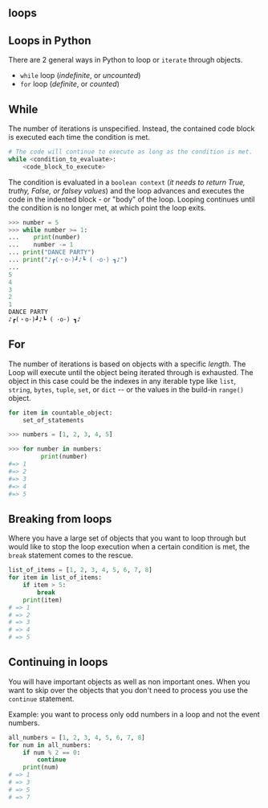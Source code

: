 ## loops

## Loops in Python

There are 2 general ways in Python to loop or `iterate` through objects.

- `while` loop (_indefinite_, or _uncounted_)
- `for` loop (_definite_, or _counted_)


## While

The number of iterations is unspecified.  Instead, the contained code block is executed each time the condition is met.

```python
# The code will continue to execute as long as the condition is met.
while <condition_to_evaluate>:
    <code_block_to_execute>
```

The condition is evaluated in a `boolean context` (_it needs to return True, truthy, False, or falsey values_) and the loop advances and executes the code in the indented block - or "body" of the loop. Looping continues until the condition is no longer met, at which point the loop exits.

```python
>>> number = 5
>>> while number >= 1:
...    print(number)
...    number -= 1
... print("DANCE PARTY")
... print("♪┏(・o･)┛♪┗ ( ･o･) ┓♪")
...
5
4
3
2
1
DANCE PARTY
♪┏(・o･)┛♪┗ ( ･o･) ┓♪
```

## For

The number of iterations is based on objects with a specific _length_. The Loop will execute until the object being iterated through is exhausted. The object in this case could be the indexes in any iterable type like `list`, `string`, `bytes`, `tuple`, `set`, or `dict` -- or the values in the build-in `range()` object.

```python
for item in countable_object:
    set_of_statements
```

```python
>>> numbers = [1, 2, 3, 4, 5]

>>> for number in numbers:
         print(number)
#=> 1
#=> 2
#=> 3
#=> 4
#=> 5
```

## Breaking from loops

Where you have a large set of objects that you want to loop through but would like to stop the loop execution when a certain condition is met, the `break` statement comes to the rescue.

```python
list_of_items = [1, 2, 3, 4, 5, 6, 7, 8]
for item in list_of_items:
    if item > 5:
        break
    print(item)
# => 1
# => 2
# => 3
# => 4
# => 5
```

## Continuing in loops

You will have important objects as well as non important ones. When you want to skip over the objects that you don't need to process you use the `continue` statement.

Example: you want to process only odd numbers in a loop and not the event numbers.

```python
all_numbers = [1, 2, 3, 4, 5, 6, 7, 8]
for num in all_numbers:
    if num % 2 == 0:
        continue
    print(num)
# => 1
# => 3
# => 5
# => 7
```

